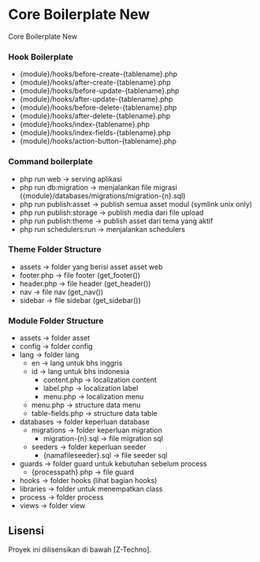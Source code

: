 # Core Boilerplate New

Core Boilerplate New

### Hook Boilerplate
- {module}/hooks/before-create-{tablename}.php
- {module}/hooks/after-create-{tablename}.php
- {module}/hooks/before-update-{tablename}.php
- {module}/hooks/after-update-{tablename}.php
- {module}/hooks/before-delete-{tablename}.php
- {module}/hooks/after-delete-{tablename}.php
- {module}/hooks/index-{tablename}.php
- {module}/hooks/index-fields-{tablename}.php
- {module}/hooks/action-button-{tablename}.php

### Command boilerplate
- php run web -> serving aplikasi
- php run db:migration -> menjalankan file migrasi ({module}/databases/migrations/migration-{n}.sql)
- php run publish:asset -> publish semua asset modul (symlink unix only)
- php run publish:storage -> publish media dari file upload
- php run publish:theme -> publish asset dari tema yang aktif
- php run schedulers:run -> menjalankan schedulers

### Theme Folder Structure
- assets -> folder yang berisi asset asset web
- footer.php -> file footer (get_footer())
- header.php -> file header (get_header())
- nav -> file nav (get_nav())
- sidebar -> file sidebar (get_sidebar())

### Module Folder Structure
- assets -> folder asset
- config -> folder config
- lang -> folder lang
  - en -> lang untuk bhs inggris
  - id -> lang untuk bhs indonesia
    - content.php -> localization content
    - label.php -> localization label
    - menu.php -> localization menu
  - menu.php -> structure data menu
  - table-fields.php -> structure data table
- databases -> folder keperluan database
  - migrations -> folder keperluan migration
    - migration-{n}.sql -> file migration sql
  - seeders -> folder keperluan seeder
    - {namafileseeder}.sql -> file seeder sql
- guards -> folder guard untuk kebutuhan sebelum process
  - {processpath}.php -> file guard
- hooks -> folder hooks (lihat bagian hooks)
- libraries -> folder untuk menempatkan class
- process -> folder process
- views -> folder view

## Lisensi

Proyek ini dilisensikan di bawah [Z-Techno].
